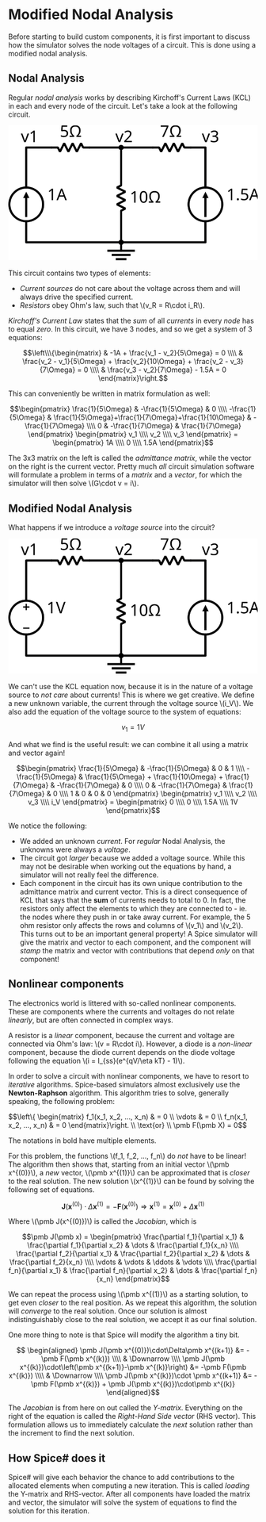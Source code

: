 # Modified Nodal Analysis

Before starting to build custom components, it is first important to discuss how the simulator solves the node voltages of a circuit. This is done using a modified nodal analysis.

## Nodal Analysis

Regular *nodal analysis* works by describing Kirchoff's Current Laws (KCL) in each and every node of the circuit. Let's take a look at the following circuit.

<p align="center"><img src="images/example_circuit_mna.svg" alt="Example circuit" /></p>

This circuit contains two types of elements:

- *Current sources* do not care about the voltage across them and will always drive the specified current.
- *Resistors* obey Ohm's law, such that \\(v_R = R\cdot i_R\\).

*Kirchoff's Current Law* states that the *sum* of all *currents* in every *node* has to equal *zero*. In this circuit, we have 3 nodes, and so we get a system of 3 equations:

$$\left\\\{\begin{matrix} & -1A + \frac{v_1 - v_2}{5\Omega} = 0 \\\\ & \frac{v_2 - v_1}{5\Omega} + \frac{v_2}{10\Omega} + \frac{v_2 - v_3}{7\Omega} = 0 \\\\ & \frac{v_3 - v_2}{7\Omega} - 1.5A = 0 \end{matrix}\right.$$

This can conveniently be written in matrix formulation as well:

$$\begin{pmatrix}
  \frac{1}{5\Omega} & -\frac{1}{5\Omega} & 0 \\\\
  -\frac{1}{5\Omega} & \frac{1}{5\Omega}+\frac{1}{7\Omega}+\frac{1}{10\Omega} & -\frac{1}{7\Omega} \\\\
  0 & -\frac{1}{7\Omega} & \frac{1}{7\Omega}
\end{pmatrix}
\begin{pmatrix}
  v_1 \\\\
  v_2 \\\\
  v_3
\end{pmatrix} = 
\begin{pmatrix}
  1A \\\\
  0 \\\\
  1.5A
\end{pmatrix}$$

The 3x3 matrix on the left is called the *admittance matrix*, while the vector on the right is the current vector. Pretty much *all* circuit simulation software will formulate a problem in terms of a *matrix* and a *vector*, for which the simulator will then solve \\(G\cdot v = i\\).

## Modified Nodal Analysis

What happens if we introduce a *voltage source* into the circuit?

<p align="center"><img src="images/example_circuit_mna_2.svg" alt="Example circuit" /></p>

We can't use the KCL equation now, because it is in the nature of a voltage source to *not care* about currents! This is where we get creative. We define a new unknown variable, the current through the voltage source \\(i_V\\). We also add the equation of the voltage source to the system of equations:

$$v_1 = 1V$$

And what we find is the useful result: we can combine it all using a matrix and vector again!

$$\begin{pmatrix}
  \frac{1}{5\Omega} & -\frac{1}{5\Omega} & 0 & 1 \\\\
  -\frac{1}{5\Omega} & \frac{1}{5\Omega} + \frac{1}{10\Omega} + \frac{1}{7\Omega} & -\frac{1}{7\Omega} & 0 \\\\
  0 & -\frac{1}{7\Omega} & \frac{1}{7\Omega} & 0 \\\\
  1 & 0 & 0 & 0
\end{pmatrix}
\begin{pmatrix} 
  v_1 \\\\
  v_2 \\\\
  v_3 \\\\
  i_V
\end{pmatrix} = 
\begin{pmatrix}
  0 \\\\
  0 \\\\
  1.5A \\\\
  1V
\end{pmatrix}$$

We notice the following:
- We added an unknown *current*. For *regular* Nodal Analysis, the unknowns were always a *voltage*.
- The circuit got *larger* because we added a voltage source. While this may not be desirable when working out the equations by hand, a simulator will not really feel the difference.
- Each component in the circuit has its own unique contribution to the admittance matrix and current vector. This is a direct consequence of KCL that says that the **sum** of currents needs to total to 0. In fact, the resistors only affect the elements to which they are connected to - ie. the nodes where they push in or take away current. For example, the 5 ohm resistor only affects the rows and columns of \\(v_1\\) and \\(v_2\\). This turns out to be an important general property! A Spice simulator will give the matrix and vector to each component, and the component will *stamp* the matrix and vector with contributions that depend *only* on that component!

## Nonlinear components

The electronics world is littered with so-called nonlinear components. These are components where the currents and voltages do not relate *linearly*, but are often connected in complex ways.

A resistor is a *linear* component, because the current and voltage are connected via Ohm's law: \\(v = R\cdot i\\). However, a diode is a *non-linear* component, because the diode current depends on the diode voltage following the equation \\(i = I_{ss}(e^{qV/\eta kT} - 1)\\).

In order to solve a circuit with nonlinear components, we have to resort to *iterative* algorithms. Spice-based simulators almost exclusively use the **Newton-Raphson** algorithm. This algorithm tries to solve, generally speaking, the following problem:

$$\left\\{
  \begin{matrix}
    f_1(x_1, x_2, ..., x_n) & = 0 \\\\
    \vdots & = 0 \\\\
    f_n(x_1, x_2, ..., x_n) & = 0
  \end{matrix}\right. \\\\
  \text{or} \\\\
  \pmb F(\pmb X) = 0$$

The notations in bold have multiple elements.

For this problem, the functions \\(f_1, f_2, ..., f_n\\) do *not* have to be linear! The algorithm then shows that, starting from an initial vector \\(\pmb x^{(0)}\\), a *new* vector, \\(\pmb x^{(1)}\\) can be approximated that is *closer* to the real solution. The new solution \\(x^{(1)}\\) can be found by solving the following set of equations.

$$\pmb J(\pmb x^{(0)})\cdot\Delta\pmb x^{(1)} = -\pmb F(\pmb x^{(0)}) \Rightarrow \pmb x^{(1)} = \pmb x^{(0)}+\Delta\pmb x^{(1)}$$

Where \\(\pmb J(x^{(0)})\\) is called the *Jacobian*, which is

$$\pmb J(\pmb x) = 
\begin{pmatrix} 
  \frac{\partial f_1}{\partial x_1} & \frac{\partial f_1}{\partial x_2} & \dots & \frac{\partial f_1}{x_n} \\\\
  \frac{\partial f_2}{\partial x_1} & \frac{\partial f_2}{\partial x_2} & \dots & \frac{\partial f_2}{x_n} \\\\
  \vdots & \vdots & \ddots & \vdots \\\\
  \frac{\partial f_n}{\partial x_1} & \frac{\partial f_n}{\partial x_2} & \dots & \frac{\partial f_n}{x_n}
\end{pmatrix}$$

We can repeat the process using \\(\pmb x^{(1)}\\) as a starting solution, to get even *closer* to the real position. As we repeat this algorithm, the solution will *converge* to the real solution. Once our solution is almost indistinguishably close to the real solution, we accept it as our final solution.

One more thing to note is that Spice will modify the algorithm a tiny bit.

$$
\begin{aligned}
\pmb J(\pmb x^{(0)})\cdot\Delta\pmb x^{(k+1)} &= -\pmb F(\pmb x^{(k)}) \\\\
& \Downarrow \\\\
\pmb J(\pmb x^{(k)})\cdot\left(\pmb x^{(k+1)}-\pmb x^{(k)}\right) &= -\pmb F(\pmb x^{(k)}) \\\\
& \Downarrow \\\\
\pmb J(\pmb x^{(k)})\cdot \pmb x^{(k+1)} &= -\pmb F(\pmb x^{(k)}) + \pmb J(\pmb x^{(k)})\cdot\pmb x^{(k)}
\end{aligned}$$

The *Jacobian* is from here on out called the *Y-matrix*. Everything on the right of the equation is called the *Right-Hand Side vector* (RHS vector). This formulation allows us to immediately calculate the *next* solution rather than the increment to find the next solution.

## How Spice# does it

Spice# will give each behavior the chance to add contributions to the allocated elements when computing a new iteration. This is called *loading* the Y-matrix and RHS-vector. After all components have loaded the matrix and vector, the simulator will solve the system of equations to find the solution for this iteration.
